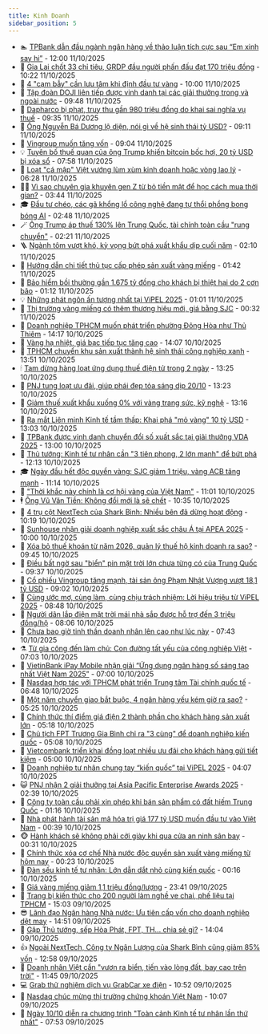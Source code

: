 ```yaml
---
title: Kinh Doanh
sidebar_position: 5
---
```


<!-- dantri-kinh-doanh:START -->
- 🏊 [TPBank dẫn đầu ngành ngân hàng về thảo luận tích cực sau “Em xinh say hi”](https://dantri.com.vn/kinh-doanh/tpbank-dan-dau-nganh-ngan-hang-ve-thao-luan-tich-cuc-sau-em-xinh-say-hi-20251011180133737.htm) - 12:00 11/10/2025
- 🦆 [Gia Lai chốt 33 chỉ tiêu, GRDP đầu người phấn đấu đạt 170 triệu đồng](https://dantri.com.vn/kinh-doanh/gia-lai-chot-33-chi-tieu-grdp-dau-nguoi-phan-dau-dat-170-trieu-dong-20251008210142283.htm) - 10:22 11/10/2025
- 🦄 [4 &quot;cạm bẫy&quot; cần lưu tâm khi định đầu tư vàng](https://dantri.com.vn/kinh-doanh/4-cam-bay-can-luu-tam-khi-dinh-dau-tu-vang-20251010103611678.htm) - 10:00 11/10/2025
- 🌝 [Tập đoàn DOJI liên tiếp được vinh danh tại các giải thưởng trong và ngoài nước](https://dantri.com.vn/kinh-doanh/tap-doan-doji-lien-tiep-duoc-vinh-danh-tai-cac-giai-thuong-trong-va-ngoai-nuoc-20251011163833184.htm) - 09:48 11/10/2025
- 💃 [Dapharco bị phạt, truy thu gần 980 triệu đồng do khai sai nghĩa vụ thuế](https://dantri.com.vn/kinh-doanh/dapharco-bi-phat-truy-thu-gan-980-trieu-dong-do-khai-sai-nghia-vu-thue-20251008163532023.htm) - 09:35 11/10/2025
- 🦏 [Ông Nguyễn Bá Dương lộ diện, nói gì về hệ sinh thái tỷ USD?](https://dantri.com.vn/kinh-doanh/ong-nguyen-ba-duong-lo-dien-noi-gi-ve-he-sinh-thai-ty-usd-20251010194101449.htm) - 09:11 11/10/2025
- 🦩 [Vingroup muốn tăng vốn](https://dantri.com.vn/kinh-doanh/vingroup-muon-tang-von-20251011100859415.htm) - 09:04 11/10/2025
- 💡 [Tuyên bố thuế quan của ông Trump khiến bitcoin bốc hơi, 20 tỷ USD bị xóa sổ](https://dantri.com.vn/kinh-doanh/tuyen-bo-thue-quan-cua-ong-trump-khien-bitcoin-boc-hoi-20-ty-usd-bi-xoa-so-20251011142112318.htm) - 07:58 11/10/2025
- 🌊 [Loạt &quot;cá mập&quot; Việt vướng lùm xùm kinh doanh hoặc vòng lao lý](https://dantri.com.vn/kinh-doanh/loat-ca-map-viet-vuong-lum-xum-kinh-doanh-hoac-vong-lao-ly-20251011121850825.htm) - 06:28 11/10/2025
- 🧑‍💻 [Vì sao chuyên gia khuyên gen Z từ bỏ tiền mặt để học cách mua thời gian?](https://dantri.com.vn/kinh-doanh/vi-sao-chuyen-gia-khuyen-gen-z-tu-bo-tien-mat-de-hoc-cach-mua-thoi-gian-20251011073149512.htm) - 03:44 11/10/2025
- 🎓 [Đầu tư chéo, các gã khổng lồ công nghệ đang tự thổi phồng bong bóng AI](https://dantri.com.vn/kinh-doanh/dau-tu-cheo-cac-ga-khong-lo-cong-nghe-dang-tu-thoi-phong-bong-bong-ai-20251010190538125.htm) - 02:48 11/10/2025
- 🪄 [Ông Trump áp thuế 130% lên Trung Quốc, tài chính toàn cầu &quot;rung chuyển&quot;](https://dantri.com.vn/kinh-doanh/ong-trump-ap-thue-130-len-trung-quoc-tai-chinh-toan-cau-rung-chuyen-20251011084848117.htm) - 02:21 11/10/2025
- 🪜 [Ngành tôm vượt khó, kỳ vọng bứt phá xuất khẩu dịp cuối năm](https://dantri.com.vn/kinh-doanh/nganh-tom-vuot-kho-ky-vong-but-pha-xuat-khau-dip-cuoi-nam-20251010193919339.htm) - 02:10 11/10/2025
- 🦄 [Hướng dẫn chi tiết thủ tục cấp phép sản xuất vàng miếng](https://dantri.com.vn/kinh-doanh/huong-dan-chi-tiet-thu-tuc-cap-phep-san-xuat-vang-mieng-20251010192817906.htm) - 01:42 11/10/2025
- 💯 [Bảo hiểm bồi thường gần 1.675 tỷ đồng cho khách bị thiệt hại do 2 cơn bão](https://dantri.com.vn/kinh-doanh/bao-hiem-boi-thuong-gan-1675-ty-dong-cho-khach-bi-thiet-hai-do-2-con-bao-20251010202722502.htm) - 01:12 11/10/2025
- 💡 [Những phát ngôn ấn tượng nhất tại ViPEL 2025](https://dantri.com.vn/kinh-doanh/nhung-phat-ngon-an-tuong-nhat-tai-vipel-2025-20251011011840751.htm) - 01:01 11/10/2025
- 🧰 [Thị trường vàng miếng có thêm thương hiệu mới, giá bằng SJC](https://dantri.com.vn/kinh-doanh/thi-truong-vang-mieng-co-them-thuong-hieu-moi-gia-bang-sjc-20251011072331478.htm) - 00:32 11/10/2025
- 🎊 [Doanh nghiệp TPHCM muốn phát triển phường Đông Hòa như Thủ Thiêm](https://dantri.com.vn/kinh-doanh/doanh-nghiep-tphcm-muon-phat-trien-phuong-dong-hoa-nhu-thu-thiem-20251010200043847.htm) - 14:17 10/10/2025
- 🔭 [Vàng hạ nhiệt, giá bạc tiếp tục tăng cao](https://dantri.com.vn/kinh-doanh/vang-ha-nhiet-gia-bac-tiep-tuc-tang-cao-20251010192822135.htm) - 14:07 10/10/2025
- 💼 [TPHCM chuyển khu sản xuất thành hệ sinh thái công nghiệp xanh](https://dantri.com.vn/kinh-doanh/tphcm-chuyen-khu-san-xuat-thanh-he-sinh-thai-cong-nghiep-xanh-20251010141331898.htm) - 13:51 10/10/2025
- 🕯 [Tạm dừng hàng loạt ứng dụng thuế điện tử trong 2 ngày](https://dantri.com.vn/kinh-doanh/tam-dung-hang-loat-ung-dung-thue-dien-tu-trong-2-ngay-20251010195322383.htm) - 13:25 10/10/2025
- 🫣 [PNJ tung loạt ưu đãi, giúp phái đẹp tỏa sáng dịp 20/10](https://dantri.com.vn/kinh-doanh/pnj-tung-loat-uu-dai-giup-phai-dep-toa-sang-dip-2010-20251010201902150.htm) - 13:23 10/10/2025
- 🤠 [Giảm thuế xuất khẩu xuống 0% với vàng trang sức, kỹ nghệ](https://dantri.com.vn/kinh-doanh/giam-thue-xuat-khau-xuong-0-voi-vang-trang-suc-ky-nghe-20251010195108183.htm) - 13:16 10/10/2025
- 🌈 [Ra mắt Liên minh Kinh tế tầm thấp: Khai phá &quot;mỏ vàng&quot; 10 tỷ USD](https://dantri.com.vn/kinh-doanh/ra-mat-lien-minh-kinh-te-tam-thap-khai-pha-mo-vang-10-ty-usd-20251010193555138.htm) - 13:03 10/10/2025
- 🦅 [TPBank được vinh danh chuyển đổi số xuất sắc tại giải thưởng VDA 2025](https://dantri.com.vn/kinh-doanh/tpbank-duoc-vinh-danh-chuyen-doi-so-xuat-sac-tai-giai-thuong-vda-2025-20251010182717041.htm) - 13:00 10/10/2025
- 🌁 [Thủ tướng: Kinh tế tư nhân cần &quot;3 tiên phong, 2 lớn mạnh&quot; để bứt phá](https://dantri.com.vn/kinh-doanh/thu-tuong-kinh-te-tu-nhan-can-3-tien-phong-2-lon-manh-de-but-pha-20251010182759851.htm) - 12:13 10/10/2025
- 🎓 [Ngày đầu hết độc quyền vàng: SJC giảm 1 triệu, vàng ACB tăng mạnh](https://dantri.com.vn/kinh-doanh/ngay-dau-het-doc-quyen-vang-sjc-giam-1-trieu-vang-acb-tang-manh-20251010135746929.htm) - 11:14 10/10/2025
- 📝 [&quot;Thời khắc này chính là cơ hội vàng của Việt Nam&quot;](https://dantri.com.vn/kinh-doanh/thoi-khac-nay-chinh-la-co-hoi-vang-cua-viet-nam-20251010172852679.htm) - 11:01 10/10/2025
- 🕴 [Ông Vũ Văn Tiền: Không đổi mới là sẽ chết](https://dantri.com.vn/kinh-doanh/ong-vu-van-tien-khong-doi-moi-la-se-chet-20251010172654521.htm) - 10:35 10/10/2025
- 🧰 [4 trụ cột NextTech của Shark Bình: Nhiều bên đã dừng hoạt động](https://dantri.com.vn/kinh-doanh/4-tru-cot-nexttech-cua-shark-binh-nhieu-ben-da-dung-hoat-dong-20251007164001918.htm) - 10:19 10/10/2025
- 🤖 [Sunhouse nhận giải doanh nghiệp xuất sắc châu Á tại APEA 2025](https://dantri.com.vn/kinh-doanh/sunhouse-nhan-giai-doanh-nghiep-xuat-sac-chau-a-tai-apea-2025-20251010162723737.htm) - 10:00 10/10/2025
- 🤠 [Xóa bỏ thuế khoán từ năm 2026, quản lý thuế hộ kinh doanh ra sao?](https://dantri.com.vn/kinh-doanh/xoa-bo-thue-khoan-tu-nam-2026-quan-ly-thue-ho-kinh-doanh-ra-sao-20251010150739374.htm) - 09:45 10/10/2025
- 🌮 [Điều bất ngờ sau &quot;biển&quot; pin mặt trời lớn chưa từng có của Trung Quốc](https://dantri.com.vn/kinh-doanh/dieu-bat-ngo-sau-bien-pin-mat-troi-lon-chua-tung-co-cua-trung-quoc-20251010154725007.htm) - 09:37 10/10/2025
- 🦄 [Cổ phiếu Vingroup tăng mạnh, tài sản ông Phạm Nhật Vượng vượt 18,1 tỷ USD](https://dantri.com.vn/kinh-doanh/co-phieu-vingroup-tang-manh-tai-san-ong-pham-nhat-vuong-vuot-181-ty-usd-20251010152933560.htm) - 09:02 10/10/2025
- 👺 [Cùng ước mơ, cùng làm, cùng chịu trách nhiệm: Lời hiệu triệu từ ViPEL 2025](https://dantri.com.vn/kinh-doanh/cung-uoc-mo-cung-lam-cung-chiu-trach-nhiem-loi-hieu-trieu-tu-vipel-2025-20251010154027532.htm) - 08:48 10/10/2025
- 🤗 [Người dân lắp điện mặt trời mái nhà sắp được hỗ trợ đến 3 triệu đồng/hộ](https://dantri.com.vn/kinh-doanh/nguoi-dan-lap-dien-mat-troi-mai-nha-sap-duoc-ho-tro-den-3-trieu-dongho-20251010145120492.htm) - 08:06 10/10/2025
- 💪 [Chưa bao giờ tinh thần doanh nhân lên cao như lúc này](https://dantri.com.vn/kinh-doanh/chua-bao-gio-tinh-than-doanh-nhan-len-cao-nhu-luc-nay-20251010142640357.htm) - 07:43 10/10/2025
- ⚗️ [Từ gia công đến làm chủ: Con đường tất yếu của công nghiệp Việt](https://dantri.com.vn/kinh-doanh/tu-gia-cong-den-lam-chu-con-duong-tat-yeu-cua-cong-nghiep-viet-20251010105211277.htm) - 07:03 10/10/2025
- 🧠 [VietinBank iPay Mobile nhận giải “Ứng dụng ngân hàng số sáng tạo nhất Việt Nam 2025”](https://dantri.com.vn/kinh-doanh/vietinbank-ipay-mobile-nhan-giai-ung-dung-ngan-hang-so-sang-tao-nhat-viet-nam-2025-20251010121223044.htm) - 07:00 10/10/2025
- 🗽 [Nasdaq hợp tác với TPHCM phát triển Trung tâm Tài chính quốc tế](https://dantri.com.vn/kinh-doanh/nasdaq-hop-tac-voi-tphcm-phat-trien-trung-tam-tai-chinh-quoc-te-20251010125215145.htm) - 06:48 10/10/2025
- 🫣 [Một năm chuyển giao bắt buộc, 4 ngân hàng yếu kém giờ ra sao?](https://dantri.com.vn/kinh-doanh/mot-nam-chuyen-giao-bat-buoc-4-ngan-hang-yeu-kem-gio-ra-sao-20251010115205237.htm) - 05:25 10/10/2025
- 🫣 [Chính thức thí điểm giá điện 2 thành phần cho khách hàng sản xuất lớn](https://dantri.com.vn/kinh-doanh/chinh-thuc-thi-diem-gia-dien-2-thanh-phan-cho-khach-hang-san-xuat-lon-20251010113243852.htm) - 05:18 10/10/2025
- 🫣 [Chủ tịch FPT Trương Gia Bình chỉ ra &quot;3 cùng&quot; để doanh nghiệp kiến quốc](https://dantri.com.vn/kinh-doanh/chu-tich-fpt-truong-gia-binh-chi-ra-3-cung-de-doanh-nghiep-kien-quoc-20251010093457353.htm) - 05:08 10/10/2025
- 💂 [Vietcombank triển khai đồng loạt nhiều ưu đãi cho khách hàng gửi tiết kiệm](https://dantri.com.vn/kinh-doanh/vietcombank-trien-khai-dong-loat-nhieu-uu-dai-cho-khach-hang-gui-tiet-kiem-20251010113824094.htm) - 05:00 10/10/2025
- 💫 [Doanh nghiệp tư nhân chung tay “kiến quốc” tại ViPEL 2025](https://dantri.com.vn/kinh-doanh/doanh-nghiep-tu-nhan-chung-tay-kien-quoc-tai-vipel-2025-20251010104400090.htm) - 04:07 10/10/2025
- 😺 [PNJ nhận 2 giải thưởng tại Asia Pacific Enterprise Awards 2025](https://dantri.com.vn/kinh-doanh/pnj-nhan-2-giai-thuong-tai-asia-pacific-enterprise-awards-2025-20251010093458364.htm) - 02:39 10/10/2025
- 🦆 [Công ty toàn cầu phải xin phép khi bán sản phẩm có đất hiếm Trung Quốc](https://dantri.com.vn/kinh-doanh/cong-ty-toan-cau-phai-xin-phep-khi-ban-san-pham-co-dat-hiem-trung-quoc-20251009125445557.htm) - 01:16 10/10/2025
- 👀 [Nhà phát hành tài sản mã hóa trị giá 177 tỷ USD muốn đầu tư vào Việt Nam](https://dantri.com.vn/kinh-doanh/nha-phat-hanh-tai-san-ma-hoa-tri-gia-177-ty-usd-muon-dau-tu-vao-viet-nam-20251010072650571.htm) - 00:39 10/10/2025
- 🐵 [Hành khách sẽ không phải cởi giày khi qua cửa an ninh sân bay](https://dantri.com.vn/kinh-doanh/hanh-khach-se-khong-phai-coi-giay-khi-qua-cua-an-ninh-san-bay-20251010070832696.htm) - 00:31 10/10/2025
- 🤖 [Chính thức xóa cơ chế Nhà nước độc quyền sản xuất vàng miếng từ hôm nay](https://dantri.com.vn/kinh-doanh/chinh-thuc-xoa-co-che-nha-nuoc-doc-quyen-san-xuat-vang-mieng-tu-hom-nay-20251010001355113.htm) - 00:23 10/10/2025
- 💂 [Đàn sếu kinh tế tư nhân: Lớn dẫn dắt nhỏ cùng kiến quốc](https://dantri.com.vn/kinh-doanh/dan-seu-kinh-te-tu-nhan-lon-dan-dat-nho-cung-kien-quoc-20251009225718459.htm) - 00:16 10/10/2025
- 🦆 [Giá vàng miếng giảm 1,1 triệu đồng/lượng](https://dantri.com.vn/kinh-doanh/gia-vang-mieng-giam-11-trieu-dongluong-20251010000507602.htm) - 23:41 09/10/2025
- 🦅 [Trang bị kiến thức cho 200 người làm nghề ve chai, phế liệu tại TPHCM](https://dantri.com.vn/kinh-doanh/trang-bi-kien-thuc-cho-200-nguoi-lam-nghe-ve-chai-phe-lieu-tai-tphcm-20251009141723180.htm) - 15:03 09/10/2025
- 😎 [Lãnh đạo Ngân hàng Nhà nước: Ưu tiên cấp vốn cho doanh nghiệp dệt may](https://dantri.com.vn/kinh-doanh/lanh-dao-ngan-hang-nha-nuoc-uu-tien-cap-von-cho-doanh-nghiep-det-may-20251009184259100.htm) - 14:51 09/10/2025
- 🐎 [Gặp Thủ tướng, sếp Hòa Phát, FPT, TH... chia sẻ gì?](https://dantri.com.vn/kinh-doanh/gap-thu-tuong-sep-hoa-phat-fpt-th-chia-se-gi-20251009205336890.htm) - 14:04 09/10/2025
- 👍 [Ngoài NextTech, Công ty Ngân Lượng của Shark Bình cũng giảm 85% vốn](https://dantri.com.vn/kinh-doanh/ngoai-nexttech-cong-ty-ngan-luong-cua-shark-binh-cung-giam-85-von-20251009191534135.htm) - 12:58 09/10/2025
- 🦒 [Doanh nhân Việt cần &quot;vươn ra biển, tiến vào lòng đất, bay cao trên trời&quot;](https://dantri.com.vn/kinh-doanh/doanh-nhan-viet-can-vuon-ra-bien-tien-vao-long-dat-bay-cao-tren-troi-20251009171900949.htm) - 11:45 09/10/2025
- 💻 [Grab thử nghiệm dịch vụ GrabCar xe điện](https://dantri.com.vn/kinh-doanh/grab-thu-nghiem-dich-vu-grabcar-xe-dien-20251009174643218.htm) - 10:52 09/10/2025
- 👺 [Nasdaq chúc mừng thị trường chứng khoán Việt Nam](https://dantri.com.vn/kinh-doanh/nasdaq-chuc-mung-thi-truong-chung-khoan-viet-nam-20251009160514865.htm) - 10:07 09/10/2025
- 🧐 [Ngày 10/10 diễn ra chương trình &quot;Toàn cảnh Kinh tế tư nhân lần thứ nhất&quot;](https://dantri.com.vn/kinh-doanh/ngay-1010-dien-ra-chuong-trinh-toan-canh-kinh-te-tu-nhan-lan-thu-nhat-20251009113342284.htm) - 07:53 09/10/2025<!-- dantri-kinh-doanh:END -->
